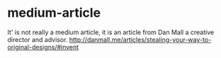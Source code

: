 # medium-article
It' is not really a medium article, it is an article from Dan Mall a creative director and advisor.
http://danmall.me/articles/stealing-your-way-to-original-designs/#invent

